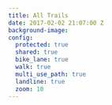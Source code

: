 ```yaml
---
title: All Trails
date: 2017-02-02 21:07:00 Z
background-image: 
config:
  protected: true
  shared: true
  bike_lane: true
  walk: true
  multi_use_path: true
  landline: true
  zoom: 10
---
```


